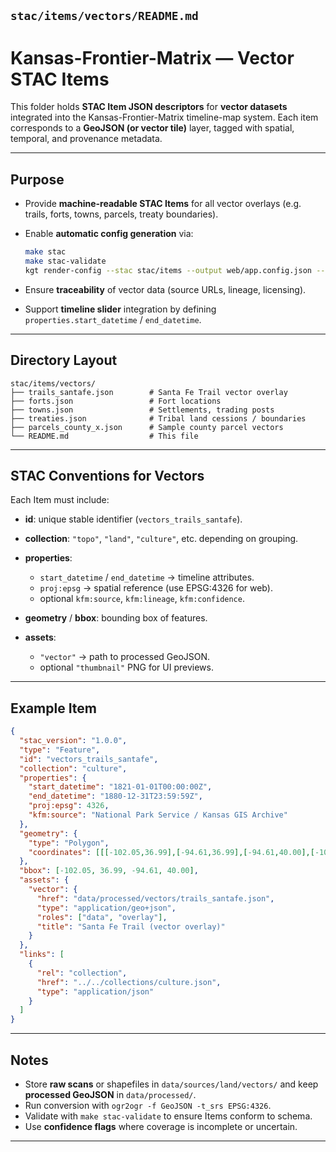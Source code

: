 ## `stac/items/vectors/README.md`

# Kansas-Frontier-Matrix — Vector STAC Items

This folder holds **STAC Item JSON descriptors** for **vector datasets**
integrated into the Kansas-Frontier-Matrix timeline-map system.
Each item corresponds to a **GeoJSON (or vector tile)** layer, tagged with
spatial, temporal, and provenance metadata.

---

## Purpose

* Provide **machine-readable STAC Items** for all vector overlays (e.g. trails, forts, towns, parcels, treaty boundaries).

* Enable **automatic config generation** via:

  ```bash
  make stac
  make stac-validate
  kgt render-config --stac stac/items --output web/app.config.json --pretty
  ```

* Ensure **traceability** of vector data (source URLs, lineage, licensing).

* Support **timeline slider** integration by defining `properties.start_datetime` / `end_datetime`.

---

## Directory Layout

```
stac/items/vectors/
├── trails_santafe.json        # Santa Fe Trail vector overlay
├── forts.json                 # Fort locations
├── towns.json                 # Settlements, trading posts
├── treaties.json              # Tribal land cessions / boundaries
├── parcels_county_x.json      # Sample county parcel vectors
└── README.md                  # This file
```

---

## STAC Conventions for Vectors

Each Item must include:

* **id**: unique stable identifier (`vectors_trails_santafe`).
* **collection**: `"topo"`, `"land"`, `"culture"`, etc. depending on grouping.
* **properties**:

  * `start_datetime` / `end_datetime` → timeline attributes.
  * `proj:epsg` → spatial reference (use EPSG:4326 for web).
  * optional `kfm:source`, `kfm:lineage`, `kfm:confidence`.
* **geometry** / **bbox**: bounding box of features.
* **assets**:

  * `"vector"` → path to processed GeoJSON.
  * optional `"thumbnail"` PNG for UI previews.

---

## Example Item

```json
{
  "stac_version": "1.0.0",
  "type": "Feature",
  "id": "vectors_trails_santafe",
  "collection": "culture",
  "properties": {
    "start_datetime": "1821-01-01T00:00:00Z",
    "end_datetime": "1880-12-31T23:59:59Z",
    "proj:epsg": 4326,
    "kfm:source": "National Park Service / Kansas GIS Archive"
  },
  "geometry": {
    "type": "Polygon",
    "coordinates": [[[-102.05,36.99],[-94.61,36.99],[-94.61,40.00],[-102.05,40.00],[-102.05,36.99]]]
  },
  "bbox": [-102.05, 36.99, -94.61, 40.00],
  "assets": {
    "vector": {
      "href": "data/processed/vectors/trails_santafe.json",
      "type": "application/geo+json",
      "roles": ["data", "overlay"],
      "title": "Santa Fe Trail (vector overlay)"
    }
  },
  "links": [
    {
      "rel": "collection",
      "href": "../../collections/culture.json",
      "type": "application/json"
    }
  ]
}
```

---

## Notes

* Store **raw scans** or shapefiles in `data/sources/land/vectors/` and keep **processed GeoJSON** in `data/processed/`.
* Run conversion with `ogr2ogr -f GeoJSON -t_srs EPSG:4326`.
* Validate with `make stac-validate` to ensure Items conform to schema.
* Use **confidence flags** where coverage is incomplete or uncertain.

---
